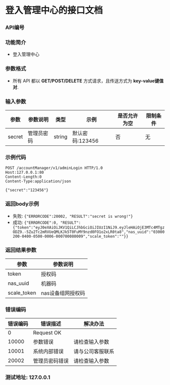 登入管理中心的接口文档
=================================

### API编号

### 功能简介
* 登入管理中心

### 参数格式

* 所有 API 都以 **GET/POST/DELETE** 方式请求，且传送方式为 **key-value键值对**.

### 输入参数


 参数           |参数说明                 |  类型       |   示例         |是否允许为空|  限制条件
----------------|-------------------------|-------------|----------------|------------|---------------------
secret          |管理员密码               |string       |默认密码:123456 |否          |无


### 示例代码

    POST /accountManager/v1/adminLogin HTTP/1.0
    Host:127.0.0.1:80
    Content-Length:0
    Content-Type:application/json

    {"secret":"123456"}

### 返回body示例

* 失败: `{"ERRORCODE":20002, "RESULT":"secret is wrong!"}`
* 成功: `{"ERRORCODE":0, "RESULT":{"token":"eyJ0eXAiOiJKV1QiLCJhbGciOiJIUzI1NiJ9.eyJleHAiOjE3MTc4MTgzODZ9.-5Zu2Tc2mRVUeQMLKJk5T0FuMY9nzd0FO1o2xLR0ta8","nas_uuid":"03000200-0400-0500-0006-000700080009","scale_token":""}}`


### 返回结果参数

参数            | 参数说明
----------------|-------------------------------
token           | 授权码
nas_uuid        | 机器码
scale_token     | nas设备组网授权码


### 错误编码

错误编码    | 错误描述                  | 解决办法
------------|---------------------------|------------------
0           | Request OK                |
10000       | 参数错误                  | 请检查输入参数
10001       | 系统内部错误              | 请与公司客服联系
20002       | 管理员密码错误            | 请检查输入参数

### 测试地址: 127.0.0.1

